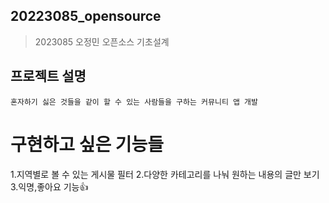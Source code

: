 ## 20223085_opensource
>2023085 오정민 오픈소스 기초설계

## 프로젝트 설명
```
혼자하기 싫은 것들을 같이 할 수 있는 사람들을 구하는 커뮤니티 앱 개발
```
# 구현하고 싶은 기능들

1.지역별로 볼 수 있는 게시물 필터
2.다양한 카테고리를 나눠 원하는 내용의 글만 보기
3.익명,좋아요 기능:+1:
